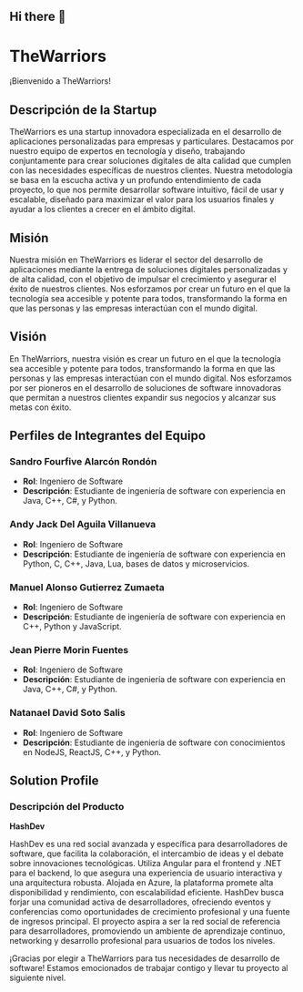 ## Hi there 👋
# TheWarriors

¡Bienvenido a TheWarriors!

## Descripción de la Startup

TheWarriors es una startup innovadora especializada en el desarrollo de aplicaciones personalizadas para empresas y particulares. Destacamos por nuestro equipo de expertos en tecnología y diseño, trabajando conjuntamente para crear soluciones digitales de alta calidad que cumplen con las necesidades específicas de nuestros clientes. Nuestra metodología se basa en la escucha activa y un profundo entendimiento de cada proyecto, lo que nos permite desarrollar software intuitivo, fácil de usar y escalable, diseñado para maximizar el valor para los usuarios finales y ayudar a los clientes a crecer en el ámbito digital.

## Misión

Nuestra misión en TheWarriors es liderar el sector del desarrollo de aplicaciones mediante la entrega de soluciones digitales personalizadas y de alta calidad, con el objetivo de impulsar el crecimiento y asegurar el éxito de nuestros clientes. Nos esforzamos por crear un futuro en el que la tecnología sea accesible y potente para todos, transformando la forma en que las personas y las empresas interactúan con el mundo digital.

## Visión

En TheWarriors, nuestra visión es crear un futuro en el que la tecnología sea accesible y potente para todos, transformando la forma en que las personas y las empresas interactúan con el mundo digital. Nos esforzamos por ser pioneros en el desarrollo de soluciones de software innovadoras que permitan a nuestros clientes expandir sus negocios y alcanzar sus metas con éxito.

## Perfiles de Integrantes del Equipo

### Sandro Fourfive Alarcón Rondón
- **Rol**: Ingeniero de Software
- **Descripción**: Estudiante de ingeniería de software con experiencia en Java, C++, C#, y Python.

### Andy Jack Del Aguila Villanueva
- **Rol**: Ingeniero de Software
- **Descripción**: Estudiante de ingeniería de software con experiencia en Python, C, C++, Java, Lua, bases de datos y microservicios.

### Manuel Alonso Gutierrez Zumaeta
- **Rol**: Ingeniero de Software
- **Descripción**: Estudiante de ingeniería de software con experiencia en C++, Python y JavaScript.

### Jean Pierre Morin Fuentes
- **Rol**: Ingeniero de Software
- **Descripción**: Estudiante de ingeniería de software con experiencia en Java, C++, C#, y Python.

### Natanael David Soto Salis
- **Rol**: Ingeniero de Software
- **Descripción**: Estudiante de ingeniería de software con conocimientos en NodeJS, ReactJS, C++, y Python.

## Solution Profile

### Descripción del Producto

**HashDev**

HashDev es una red social avanzada y específica para desarrolladores de software, que facilita la colaboración, el intercambio de ideas y el debate sobre innovaciones tecnológicas. Utiliza Angular para el frontend y .NET para el backend, lo que asegura una experiencia de usuario interactiva y una arquitectura robusta. Alojada en Azure, la plataforma promete alta disponibilidad y rendimiento, con escalabilidad eficiente. HashDev busca forjar una comunidad activa de desarrolladores, ofreciendo eventos y conferencias como oportunidades de crecimiento profesional y una fuente de ingresos principal. El proyecto aspira a ser la red social de referencia para desarrolladores, promoviendo un ambiente de aprendizaje continuo, networking y desarrollo profesional para usuarios de todos los niveles.

¡Gracias por elegir a TheWarriors para tus necesidades de desarrollo de software! Estamos emocionados de trabajar contigo y llevar tu proyecto al siguiente nivel.

